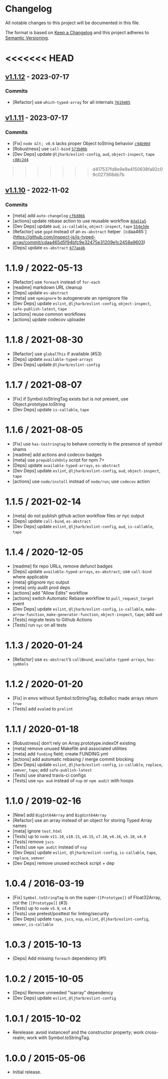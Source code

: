 # Changelog

All notable changes to this project will be documented in this file.

The format is based on [Keep a Changelog](https://keepachangelog.com/en/1.0.0/)
and this project adheres to [Semantic Versioning](https://semver.org/spec/v2.0.0.html).

<<<<<<< HEAD
=======
## [v1.1.12](https://github.com/inspect-js/is-typed-array/compare/v1.1.11...v1.1.12) - 2023-07-17

### Commits

- [Refactor] use `which-typed-array` for all internals [`7619405`](https://github.com/inspect-js/is-typed-array/commit/761940532de595f6721fed101b02814dcfa7fe4e)

## [v1.1.11](https://github.com/inspect-js/is-typed-array/compare/v1.1.10...v1.1.11) - 2023-07-17

### Commits

- [Fix] `node &lt; v0.6` lacks proper Object toString behavior [`c94b90d`](https://github.com/inspect-js/is-typed-array/commit/c94b90dc6bc457783d6f8cc208415a49da0933b7)
- [Robustness] use `call-bind` [`573b00b`](https://github.com/inspect-js/is-typed-array/commit/573b00b8deec42ac1ac262415e442ea0b7e1c96b)
- [Dev Deps] update `@ljharb/eslint-config`, `aud`, `object-inspect`, `tape` [`c88c2d4`](https://github.com/inspect-js/is-typed-array/commit/c88c2d479976110478fa4038fe8921251c06a163)

>>>>>>> d417537fd8e9e9a4150638fa92c09c027368db7b
## [v1.1.10](https://github.com/inspect-js/is-typed-array/compare/v1.1.9...v1.1.10) - 2022-11-02

### Commits

- [meta] add `auto-changelog` [`cf6d86b`](https://github.com/inspect-js/is-typed-array/commit/cf6d86bf2f693eca357439d4d12e76d641f91f92)
- [actions] update rebase action to use reusable workflow [`8da51a5`](https://github.com/inspect-js/is-typed-array/commit/8da51a5dce6d2442ae31ccbc2be136f2e04d6bef)
- [Dev Deps] update `aud`, `is-callable`, `object-inspect`, `tape` [`554e3de`](https://github.com/inspect-js/is-typed-array/commit/554e3deec59dec926d0badc628e589ab363e465b)
- [Refactor] use `gopd` instead of an `es-abstract` helper` [`cdaa465`](https://github.com/inspect-js/is-typed-array/commit/cdaa465d5f94bfc9e32475e31209e1c2458a9603)
- [Deps] update `es-abstract` [`677ae4b`](https://github.com/inspect-js/is-typed-array/commit/677ae4b3c8323b59d6650a9254ab945045c33f79)

<!-- auto-changelog-above -->

1.1.9 / 2022-05-13
=================
  * [Refactor] use `foreach` instead of `for-each`
  * [readme] markdown URL cleanup
  * [Deps] update `es-abstract`
  * [meta] use `npmignore` to autogenerate an npmignore file
  * [Dev Deps] update `eslint`, `@ljharb/eslint-config`, `object-inspect`, `safe-publish-latest`, `tape`
  * [actions] reuse common workflows
  * [actions] update codecov uploader

1.1.8 / 2021-08-30
=================
  * [Refactor] use `globalThis` if available (#53)
  * [Deps] update `available-typed-arrays`
  * [Dev Deps] update `@ljharb/eslint-config`

1.1.7 / 2021-08-07
=================
  * [Fix] if Symbol.toStringTag exists but is not present, use Object.prototype.toString
  * [Dev Deps] update `is-callable`, `tape`

1.1.6 / 2021-08-05
=================
  * [Fix] use `has-tostringtag` to behave correctly in the presence of symbol shams
  * [readme] add actions and codecov badges
  * [meta] use `prepublishOnly` script for npm 7+
  * [Deps] update `available-typed-arrays`, `es-abstract`
  * [Dev Deps] update `eslint`, `@ljharb/eslint-config`, `aud`, `object-inspect`, `tape`
  * [actions] use `node/install` instead of `node/run`; use `codecov` action

1.1.5 / 2021-02-14
=================
  * [meta] do not publish github action workflow files or nyc output
  * [Deps] update `call-bind`, `es-abstract`
  * [Dev Deps] update `eslint`, `@ljharb/eslint-config`, `aud`, `is-callable`, `tape`

1.1.4 / 2020-12-05
=================
  * [readme] fix repo URLs, remove defunct badges
  * [Deps] update `available-typed-arrays`, `es-abstract`; use `call-bind` where applicable
  * [meta] gitignore nyc output
  * [meta] only audit prod deps
  * [actions] add "Allow Edits" workflow
  * [actions] switch Automatic Rebase workflow to `pull_request_target` event
  * [Dev Deps] update `eslint`, `@ljharb/eslint-config`, `is-callable`, `make-arrow-function`, `make-generator-function`, `object-inspect`, `tape`; add `aud`
  * [Tests] migrate tests to Github Actions
  * [Tests] run `nyc` on all tests

1.1.3 / 2020-01-24
=================
  * [Refactor] use `es-abstract`’s `callBound`, `available-typed-arrays`, `has-symbols`

1.1.2 / 2020-01-20
=================
  * [Fix] in envs without Symbol.toStringTag, dc8a8cc made arrays return `true`
  * [Tests] add `evalmd` to `prelint`

1.1.1 / 2020-01-18
=================
  * [Robustness] don’t rely on Array.prototype.indexOf existing
  * [meta] remove unused Makefile and associated utilities
  * [meta] add `funding` field; create FUNDING.yml
  * [actions] add automatic rebasing / merge commit blocking
  * [Dev Deps] update `eslint`, `@ljharb/eslint-config`, `is-callable`, `replace`, `semver`, `tape`; add `safe-publish-latest`
  * [Tests] use shared travis-ci configs
  * [Tests] use `npx aud` instead of `nsp` or `npm audit` with hoops

1.1.0 / 2019-02-16
=================
  * [New] add `BigInt64Array` and `BigUint64Array`
  * [Refactor] use an array instead of an object for storing Typed Array names
  * [meta] ignore `test.html`
  * [Tests] up to `node` `v11.10`, `v10.15`, `v8.15`, `v7.10`, `v6.16`, `v5.10`, `v4.9`
  * [Tests] remove `jscs`
  * [Tests] use `npm audit` instead of `nsp`
  * [Dev Deps] update `eslint`,` @ljharb/eslint-config`, `is-callable`, `tape`, `replace`, `semver`
  * [Dev Deps] remove unused eccheck script + dep

1.0.4 / 2016-03-19
=================
  * [Fix] `Symbol.toStringTag` is on the super-`[[Prototype]]` of Float32Array, not the `[[Prototype]]` (#3)
  * [Tests] up to `node` `v5.9`, `v4.4`
  * [Tests] use pretest/posttest for linting/security
  * [Dev Deps] update `tape`, `jscs`, `nsp`, `eslint`, `@ljharb/eslint-config`, `semver`, `is-callable`

1.0.3 / 2015-10-13
=================
  * [Deps] Add missing `foreach` dependency (#1)

1.0.2 / 2015-10-05
=================
  * [Deps] Remove unneeded "isarray" dependency
  * [Dev Deps] update `eslint`, `@ljharb/eslint-config`

1.0.1 / 2015-10-02
=================
  * Rerelease: avoid instanceof and the constructor property; work cross-realm; work with Symbol.toStringTag.

1.0.0 / 2015-05-06
=================
  * Initial release.
